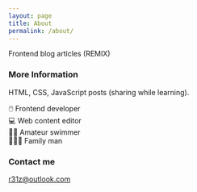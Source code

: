 ```yaml
---
layout: page
title: About
permalink: /about/
---
```


Frontend blog articles (REMIX)

### More Information

HTML, CSS, JavaScript posts (sharing while learning).<br />

🖱️ Frontend developer <br />
💻 Web content editor <br />
🏊‍♀️ Amateur swimmer <br />
👨‍👩‍👧 Family man<br />

### Contact me

[r31z@outlook.com](mailto:r31z@outlook.com)
